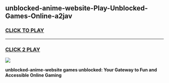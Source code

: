 
## unblocked-anime-website-Play-Unblocked-Games-Online-a2jav
<h3>
<a href="https://premium76.site?title=unblocked-anime-website&ref=25A">CLICK TO PLAY</a></h3>
<hr>

<h3>
<a href="https://premium76.site?title=unblocked-anime-website&ref=25A">CLICK 2 PLAY</a>
  
</h3>

<a href="https://premium76.site?title=unblocked-anime-website&ref=25A"><img src="https://clearcache.store/games.png"></a>


**unblocked-anime-website games unblocked: Your Gateway to Fun and Accessible Online Gaming**
